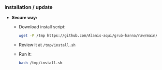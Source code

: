 ### Installation / update

- **Secure way:**

  - Download install script:

    ```sh
    wget -P /tmp https://github.com/Alanis-aqui/grub-kanna/raw/main/install.sh
    ```

  - Review it at `/tmp/install.sh`

  - Run it:

    ```sh
    bash /tmp/install.sh
